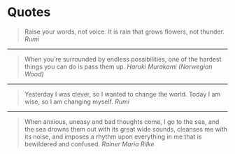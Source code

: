 # Quotes
> Raise your words, not voice. It is rain that grows flowers, not thunder.
> *Rumi*
---
> When you’re surrounded by endless possibilities, one of the hardest things you can do is pass them up.
> *Haruki Murakami (Norwegian Wood)*
---
> Yesterday I was clever, so I wanted to change the world. Today I am wise, so I am changing myself.
> *Rumi*
---
> When anxious, uneasy and bad thoughts come, I go to the sea, and the sea drowns them out with its great wide sounds, cleanses me with its noise, and imposes a rhythm upon everything in me that is bewildered and confused.
> *Rainer Maria Rilke*
